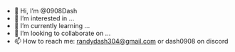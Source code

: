- 👋 Hi, I’m @0908Dash
- 👀 I’m interested in ...
- 🌱 I’m currently learning ...
- 💞️ I’m looking to collaborate on ...
- 📫 How to reach me: randydash304@gmail.com or dash0908 on discord

<!---
0908Dash/0908Dash is a ✨ special ✨ repository because its `README.md` (this file) appears on your GitHub profile.
You can click the Preview link to take a look at your changes.
--->
